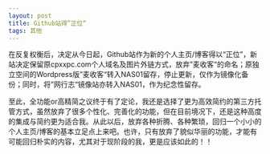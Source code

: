 ```yaml
---
layout: post
title: Github站得”正位“
tags: 其他
---
```


在反复权衡后，决定从今日起，Github站作为新的个人主页/博客得以“正位”，新站决定保留原cpxxpc.com个人域名及图片外链方式，放弃”麦收客“的命名；原独立空间的Wordpress版”麦收客“转入NAS01留存，停止更新，仅作为镜像化备份；同时，将”网行志“镜像站亦转入NAS01，作为纪念性留存。

至此，全功能or高精简之议终于有了定论，我还是选择了更为高效简约的第三方托管方式，虽然放弃了很多个性化、完善化的功能，但在目前境况下，还是这种高度的集成与简约更为适合我。从此以后，放弃各种折腾、各种繁琐，回归一个小小的个人主页/博客的基本立足点上来吧。也许，只有放弃了貌似华丽的功能，才能有可能回归朴实的内容，尤其对于现阶段的我，更是应该如此的！！

